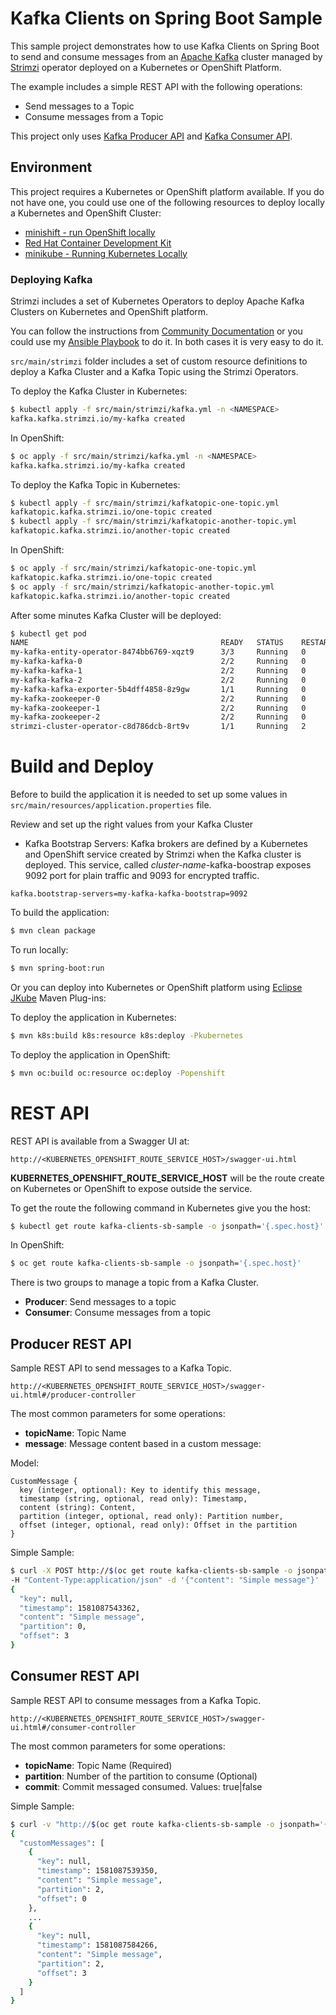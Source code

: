 # Kafka Clients on Spring Boot Sample

This sample project demonstrates how to use Kafka Clients on Spring Boot to send and consume messages from an
[Apache Kafka](https://kafka.apache.org/) cluster managed by [Strimzi](https://strimzi.io/) operator deployed on a 
Kubernetes or OpenShift Platform.

The example includes a simple REST API with the following operations:

* Send messages to a Topic
* Consume messages from a Topic

This project only uses [Kafka Producer API](https://kafka.apache.org/documentation/#producerapi) and 
[Kafka Consumer API](https://kafka.apache.org/documentation/#consumerapi).

## Environment

This project requires a Kubernetes or OpenShift platform available. If you do not have one, you could use 
one of the following resources to deploy locally a Kubernetes and OpenShift Cluster:

* [minishift - run OpenShift locally](https://github.com/minishift/minishift)
* [Red Hat Container Development Kit](https://developers.redhat.com/products/cdk/overview/)  
* [minikube - Running Kubernetes Locally](https://kubernetes.io/docs/setup/minikube/)

### Deploying Kafka

Strimzi includes a set of Kubernetes Operators to deploy Apache Kafka Clusters on Kubernetes and OpenShift platform.

You can follow the instructions from [Community Documentation](https://strimzi.io/docs/latest/#downloads-str) or you
could use my [Ansible Playbook](https://github.com/rmarting/strimzi-ansible-playbook) to do it. In both cases it is 
very easy to do it.

```src/main/strimzi``` folder includes a set of custom resource definitions to deploy a Kafka Cluster
and a Kafka Topic using the Strimzi Operators.

To deploy the Kafka Cluster in Kubernetes:

```bash
$ kubectl apply -f src/main/strimzi/kafka.yml -n <NAMESPACE>
kafka.kafka.strimzi.io/my-kafka created
```

In OpenShift:

```bash
$ oc apply -f src/main/strimzi/kafka.yml -n <NAMESPACE>
kafka.kafka.strimzi.io/my-kafka created
```

To deploy the Kafka Topic in Kubernetes:

```bash
$ kubectl apply -f src/main/strimzi/kafkatopic-one-topic.yml
kafkatopic.kafka.strimzi.io/one-topic created
$ kubectl apply -f src/main/strimzi/kafkatopic-another-topic.yml
kafkatopic.kafka.strimzi.io/another-topic created
```

In OpenShift:

```bash
$ oc apply -f src/main/strimzi/kafkatopic-one-topic.yml
kafkatopic.kafka.strimzi.io/one-topic created
$ oc apply -f src/main/strimzi/kafkatopic-another-topic.yml
kafkatopic.kafka.strimzi.io/another-topic created
```

After some minutes Kafka Cluster will be deployed:

```bash
$ kubectl get pod
NAME                                           READY   STATUS    RESTARTS   AGE
my-kafka-entity-operator-8474bb6769-xqzt9      3/3     Running   0          1m
my-kafka-kafka-0                               2/2     Running   0          2m
my-kafka-kafka-1                               2/2     Running   0          2m
my-kafka-kafka-2                               2/2     Running   0          2m
my-kafka-kafka-exporter-5b4dff4858-8z9gw       1/1     Running   0          30s
my-kafka-zookeeper-0                           2/2     Running   0          3m
my-kafka-zookeeper-1                           2/2     Running   0          3m
my-kafka-zookeeper-2                           2/2     Running   0          3m
strimzi-cluster-operator-c8d786dcb-8rt9v       1/1     Running   2          5d
```

# Build and Deploy

Before to build the application it is needed to set up some values in ```src/main/resources/application.properties``` file.

Review and set up the right values from your Kafka Cluster 

* Kafka Bootstrap Servers: Kafka brokers are defined by a Kubernetes and OpenShift service created by Strimzi when the Kafka 
cluster is deployed. This service, called *cluster-name*-kafka-boostrap exposes 9092 port for plain traffic and 9093 
for encrypted traffic. 

```text
kafka.bootstrap-servers=my-kafka-kafka-bootstrap=9092
```

To build the application:

```bash
$ mvn clean package
```

To run locally:

```bash
$ mvn spring-boot:run
```

Or you can deploy into Kubernetes or OpenShift platform using [Eclipse JKube](https://github.com/eclipse/jkube) Maven Plug-ins:

To deploy the application in Kubernetes:

```bash
$ mvn k8s:build k8s:resource k8s:deploy -Pkubernetes
```

To deploy the application in OpenShift:

```bash
$ mvn oc:build oc:resource oc:deploy -Popenshift
```

# REST API

REST API is available from a Swagger UI at:

```text
http://<KUBERNETES_OPENSHIFT_ROUTE_SERVICE_HOST>/swagger-ui.html
```

**KUBERNETES_OPENSHIFT_ROUTE_SERVICE_HOST** will be the route create on Kubernetes or OpenShift to expose outside the
service. 

To get the route the following command in Kubernetes give you the host:

```bash
$ kubectl get route kafka-clients-sb-sample -o jsonpath='{.spec.host}'
```

In OpenShift:

```bash
$ oc get route kafka-clients-sb-sample -o jsonpath='{.spec.host}'
```

There is two groups to manage a topic from a Kafka Cluster.

* **Producer**: Send messages to a topic 
* **Consumer**: Consume messages from a topic

## Producer REST API

Sample REST API to send messages to a Kafka Topic.

```text
http://<KUBERNETES_OPENSHIFT_ROUTE_SERVICE_HOST>/swagger-ui.html#/producer-controller
```

The most common parameters for some operations:

* **topicName**: Topic Name
* **message**: Message content based in a custom message:

Model:

```text
CustomMessage {
  key (integer, optional): Key to identify this message,
  timestamp (string, optional, read only): Timestamp,
  content (string): Content,
  partition (integer, optional, read only): Partition number,
  offset (integer, optional, read only): Offset in the partition
}
```

Simple Sample:

```bash
$ curl -X POST http://$(oc get route kafka-clients-sb-sample -o jsonpath='{.spec.host}')/producer/kafka/one-topic \
-H "Content-Type:application/json" -d '{"content": "Simple message"}' | jq
{
  "key": null,
  "timestamp": 1581087543362,
  "content": "Simple message",
  "partition": 0,
  "offset": 3
}
```

## Consumer REST API

Sample REST API to consume messages from a Kafka Topic.

```text
http://<KUBERNETES_OPENSHIFT_ROUTE_SERVICE_HOST>/swagger-ui.html#/consumer-controller
```

The most common parameters for some operations:

* **topicName**: Topic Name (Required)
* **partition**: Number of the partition to consume (Optional)
* **commit**: Commit messaged consumed. Values: true|false

Simple Sample:

```bash
$ curl -v "http://$(oc get route kafka-clients-sb-sample -o jsonpath='{.spec.host}')/consumer/kafka/one-topic?commit=true&partition=2" | jq
{
  "customMessages": [
    {
      "key": null,
      "timestamp": 1581087539350,
      "content": "Simple message",
      "partition": 2,
      "offset": 0
    },
    ...
    {
      "key": null,
      "timestamp": 1581087584266,
      "content": "Simple message",
      "partition": 2,
      "offset": 3
    }
  ]
}
```
